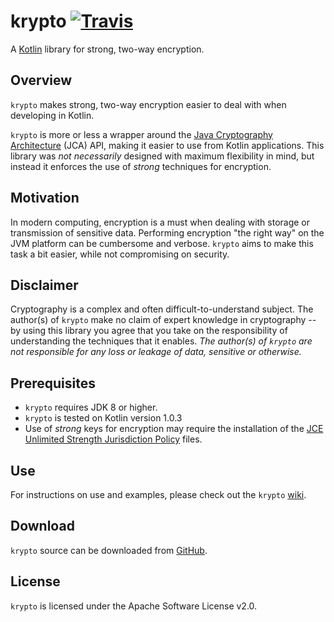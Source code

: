 # krypto [![Travis](https://img.shields.io/travis/rs3vans/krypto.svg)](https://travis-ci.org/rs3vans/krypto) #
A [Kotlin](https://kotlinlang.org/) library for strong, two-way encryption.

## Overview
`krypto` makes strong, two-way encryption easier to deal with when developing in Kotlin.

`krypto` is more or less a wrapper around the
[Java Cryptography Architecture](http://docs.oracle.com/javase/8/docs/technotes/guides/security/crypto/CryptoSpec.html)
(JCA) API, making it easier to use from Kotlin applications.
This library was _not necessarily_ designed with maximum flexibility in mind,
but instead it enforces the use of _strong_ techniques for encryption.

## Motivation ##
In modern computing, encryption is a must when dealing with storage or transmission of sensitive data.
Performing encryption "the right way" on the JVM platform can be cumbersome and verbose.
`krypto` aims to make this task a bit easier, while not compromising on security.

## Disclaimer ##
Cryptography is a complex and often difficult-to-understand subject.
The author(s) of `krypto` make no claim of expert knowledge in cryptography --
by using this library you agree that you take on the responsibility of understanding the techniques that
it enables.
_The author(s) of `krypto` are not responsible for any loss or leakage of data, sensitive or otherwise._

## Prerequisites ##
* `krypto` requires JDK 8 or higher.
* `krypto` is tested on Kotlin version 1.0.3
* Use of _strong_ keys for encryption may require the installation of the [JCE Unlimited Strength Jurisdiction Policy](http://www.oracle.com/technetwork/java/javase/downloads/jce8-download-2133166.html) files.

## Use ##
For instructions on use and examples, please check out the `krypto` [wiki](https://github.com/rs3vans/krypto/wiki).

## Download ##
`krypto` source can be downloaded from [GitHub](https://github.com/rs3vans/krypto).

## License
`krypto` is licensed under the Apache Software License v2.0.
